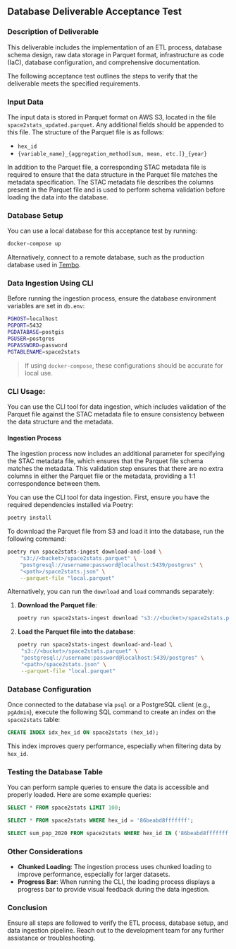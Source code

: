 ## Database Deliverable Acceptance Test

### Description of Deliverable

This deliverable includes the implementation of an ETL process, database schema design, raw data storage in Parquet format, infrastructure as code (IaC), database configuration, and comprehensive documentation.

The following acceptance test outlines the steps to verify that the deliverable meets the specified requirements.

### Input Data

The input data is stored in Parquet format on AWS S3, located in the file `space2stats_updated.parquet`. Any additional fields should be appended to this file. The structure of the Parquet file is as follows:

- `hex_id`
- `{variable_name}_{aggregation_method[sum, mean, etc.]}_{year}`

In addition to the Parquet file, a corresponding STAC metadata file is required to ensure that the data structure in the Parquet file matches the metadata specification. The STAC metadata file describes the columns present in the Parquet file and is used to perform schema validation before loading the data into the database.

### Database Setup

You can use a local database for this acceptance test by running:

```bash
docker-compose up
```

Alternatively, connect to a remote database, such as the production database used in [Tembo](reluctantly-simple-spoonbill.data-1.use1.tembo.io).

### Data Ingestion Using CLI

Before running the ingestion process, ensure the database environment variables are set in `db.env`:

```bash
PGHOST=localhost
PGPORT=5432
PGDATABASE=postgis
PGUSER=postgres
PGPASSWORD=password
PGTABLENAME=space2stats
```

> If using `docker-compose`, these configurations should be accurate for local use.

### CLI Usage:

You can use the CLI tool for data ingestion, which includes validation of the Parquet file against the STAC metadata file to ensure consistency between the data structure and the metadata.

#### Ingestion Process

The ingestion process now includes an additional parameter for specifying the STAC metadata file, which ensures that the Parquet file schema matches the metadata. This validation step ensures that there are no extra columns in either the Parquet file or the metadata, providing a 1:1 correspondence between them.

You can use the CLI tool for data ingestion. First, ensure you have the required dependencies installed via Poetry:

```bash
poetry install
```

To download the Parquet file from S3 and load it into the database, run the following command:

```bash
poetry run space2stats-ingest download-and-load \
    "s3://<bucket>/space2stats.parquet" \
    "postgresql://username:password@localhost:5439/postgres" \
    "<path>/space2stats.json" \
    --parquet-file "local.parquet"
```

Alternatively, you can run the `download` and `load` commands separately:

1. **Download the Parquet file**:
   ```bash
   poetry run space2stats-ingest download "s3://<bucket>/space2stats.parquet" --local-path "local.parquet"
   ```

2. **Load the Parquet file into the database**:
   ```bash
   poetry run space2stats-ingest download-and-load \
    "s3://<bucket>/space2stats.parquet" \
    "postgresql://username:password@localhost:5439/postgres" \
    "<path>/space2stats.json" \
    --parquet-file "local.parquet"  
   ```

### Database Configuration

Once connected to the database via `psql` or a PostgreSQL client (e.g., `pgAdmin`), execute the following SQL command to create an index on the `space2stats` table:

```sql
CREATE INDEX idx_hex_id ON space2stats (hex_id);
```

This index improves query performance, especially when filtering data by `hex_id`.

### Testing the Database Table

You can perform sample queries to ensure the data is accessible and properly loaded. Here are some example queries:

```sql
SELECT * FROM space2stats LIMIT 100;

SELECT * FROM space2stats WHERE hex_id = '86beabd8fffffff';

SELECT sum_pop_2020 FROM space2stats WHERE hex_id IN ('86beabd8fffffff', '86beabdb7ffffff', '86beac01fffffff');
```

### Other Considerations

- **Chunked Loading**: The ingestion process uses chunked loading to improve performance, especially for larger datasets.
- **Progress Bar**: When running the CLI, the loading process displays a progress bar to provide visual feedback during the data ingestion.

### Conclusion

Ensure all steps are followed to verify the ETL process, database setup, and data ingestion pipeline. Reach out to the development team for any further assistance or troubleshooting.
